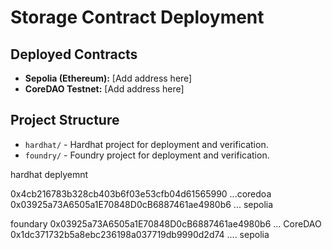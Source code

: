 # Storage Contract Deployment

## Deployed Contracts

- **Sepolia (Ethereum):** [Add address here]
- **CoreDAO Testnet:** [Add address here]

## Project Structure
- `hardhat/` - Hardhat project for deployment and verification.
- `foundry/` - Foundry project for deployment and verification.


hardhat deplyemnt

0x4cb216783b328cb403b6f03e53cfb04d61565990 ...coredoa 
0x03925a73A6505a1E70848D0cB6887461ae4980b6 ... sepolia

foundary
0x03925a73A6505a1E70848D0cB6887461ae4980b6 ... CoreDAO 
0x1dc371732b5a8ebc236198a037719db9990d2d74 .... sepolia 
